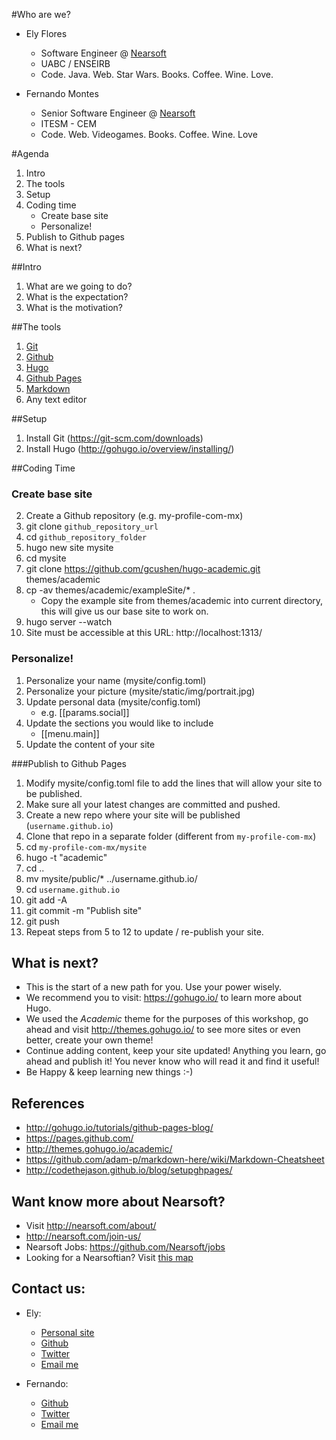 #Who are we?

* Ely Flores
    * Software Engineer @ [Nearsoft](http://nearsoft.com/)
    * UABC / ENSEIRB
    * Code. Java. Web. Star Wars. Books. Coffee. Wine. Love.

* Fernando Montes
    * Senior Software Engineer @ [Nearsoft](http://nearsoft.com/)
    * ITESM - CEM
    * Code. Web. Videogames. Books. Coffee. Wine. Love

#Agenda
1. Intro
2. The tools
3. Setup
4. Coding time
    * Create base site
    * Personalize!
5. Publish to Github pages
6. What is next?
    

##Intro
1. What are we going to do?
2. What is the expectation?
3. What is the motivation?


##The tools
1. [Git](https://git-scm.com/)
2. [Github](https://github.com/)
3. [Hugo](http://gohugo.io/)
4. [Github Pages](https://pages.github.com/)
5. [Markdown](https://guides.github.com/features/mastering-markdown/)
6. Any text editor


##Setup
1. Install Git (https://git-scm.com/downloads)
2. Install Hugo (http://gohugo.io/overview/installing/)


##Coding Time
### Create base site
2. Create a Github repository (e.g. my-profile-com-mx)
3. git clone `github_repository_url`
3. cd `github_repository_folder`
2. hugo new site mysite 
3. cd mysite
4. git clone https://github.com/gcushen/hugo-academic.git themes/academic
5. cp -av themes/academic/exampleSite/* .
    * Copy the example site from themes/academic into current directory, this will give us our base site to work on.
6. hugo server --watch
7. Site must be accessible at this URL: http://localhost:1313/

### Personalize!
1. Personalize your name (mysite/config.toml)
2. Personalize your picture (mysite/static/img/portrait.jpg)
3. Update personal data (mysite/config.toml)
    * e.g. [[params.social]]
4. Update the sections you would like to include
    * [[menu.main]]
5. Update the content of your site

###Publish to Github Pages

1. Modify mysite/config.toml file to add the lines that will allow your site to be published.
2. Make sure all your latest changes are committed and pushed.
3. Create a new repo where your site will be published (`username.github.io`)
4. Clone that repo in a separate folder (different from `my-profile-com-mx`)
5. cd `my-profile-com-mx/mysite`
6. hugo -t "academic"
7. cd ..
8. mv mysite/public/* ../username.github.io/
9. cd `username.github.io`
10. git add -A
11. git commit -m "Publish site"
12. git push
13. Repeat steps from 5 to 12 to update / re-publish your site. 

## What is next?

* This is the start of a new path for you. Use your power wisely. 
* We recommend you to visit: https://gohugo.io/ to learn more about Hugo. 
* We used the _Academic_ theme for the purposes of this workshop, go ahead
 and visit http://themes.gohugo.io/ to see more sites or even better, create your own theme!
* Continue adding content, keep your site updated! Anything you learn, 
go ahead and publish it! You never know who will read it and find it useful!
* Be Happy & keep learning new things :-)

## References
* http://gohugo.io/tutorials/github-pages-blog/
* https://pages.github.com/
* http://themes.gohugo.io/academic/
* https://github.com/adam-p/markdown-here/wiki/Markdown-Cheatsheet
* http://codethejason.github.io/blog/setupghpages/

## Want know more about Nearsoft?

* Visit http://nearsoft.com/about/
* http://nearsoft.com/join-us/
* Nearsoft Jobs: https://github.com/Nearsoft/jobs
* Looking for a Nearsoftian? Visit [this map](https://www.google.com/maps/d/u/0/viewer?mid=163yqvS6x2ZPFca0FJyMCwrVlnKY)

## Contact us:

* Ely:
    * [Personal site](http://lapetiteensenadoise.com)
    * [Github](https://github.com/elifloresch)
    * [Twitter](https://twitter.com/elysauriax)
    * [Email me](eflores@nearsoft.com)
    
* Fernando:
    * [Github](https://github.com/ferzerkerx)
    * [Twitter](https://twitter.com/ferzerkerx)
    * [Email me](fmontes@nearsoft.com)
